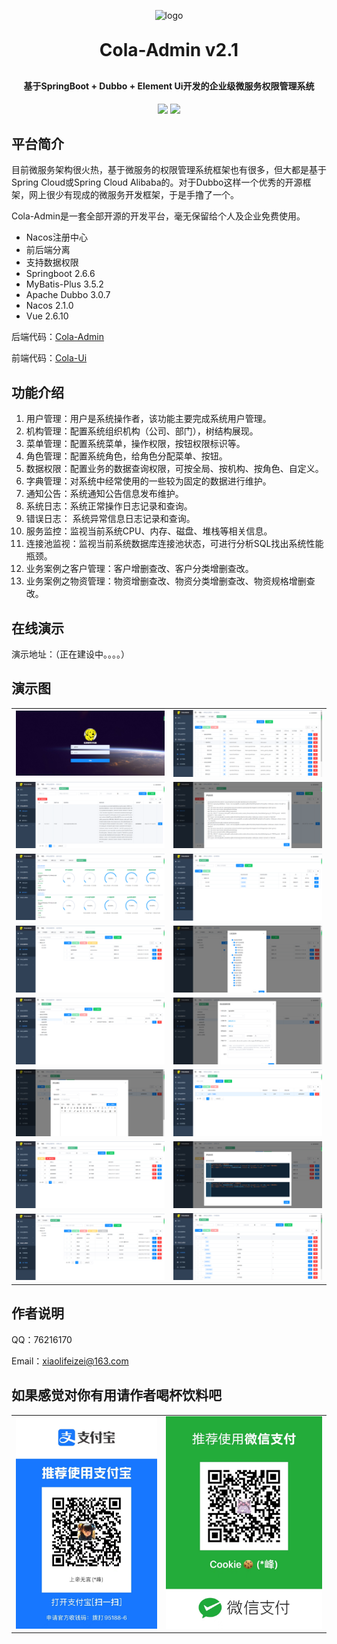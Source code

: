 <p align="center">
	<img alt="logo" width="120" height="120"  src="https://s2.loli.net/2022/07/01/hwrfbyMKxp7HjVi.png">
</p>
<h1 align="center" style="margin: 30px 0 30px; font-weight: bold;">Cola-Admin v2.1</h1>
<h4 align="center">基于SpringBoot + Dubbo + Element Ui开发的企业级微服务权限管理系统</h4>
<p align="center">
	<a href="https://github.com/xiaolifeizei/cola-admin"><img src="https://img.shields.io/badge/ColaAdmin-v2.1-green"></a>
	<a href="https://github.com/xiaolifeizei/cola-admin/blob/master/LICENSE"><img src="https://img.shields.io/badge/license-Apache%20License%202.0-green"></a>
</p>


## 平台简介

目前微服务架构很火热，基于微服务的权限管理系统框架也有很多，但大都是基于Spring Cloud或Spring Cloud Alibaba的。对于Dubbo这样一个优秀的开源框架，网上很少有现成的微服务开发框架，于是手撸了一个。

Cola-Admin是一套全部开源的开发平台，毫无保留给个人及企业免费使用。

* Nacos注册中心
* 前后端分离
* 支持数据权限
* Springboot 2.6.6
* MyBatis-Plus 3.5.2
* Apache Dubbo 3.0.7
* Nacos 2.1.0
* Vue 2.6.10

后端代码：[Cola-Admin](https://github.com/xiaolifeizei/cola-admin)

前端代码：[Cola-Ui](https://github.com/xiaolifeizei/cola-ui)


## 功能介绍

1.  用户管理：用户是系统操作者，该功能主要完成系统用户管理。
2.  机构管理：配置系统组织机构（公司、部门），树结构展现。
3.  菜单管理：配置系统菜单，操作权限，按钮权限标识等。
4.  角色管理：配置系统角色，给角色分配菜单、按钮。
5.  数据权限：配置业务的数据查询权限，可按全局、按机构、按角色、自定义。
6.  字典管理：对系统中经常使用的一些较为固定的数据进行维护。
7.  通知公告：系统通知公告信息发布维护。
8.  系统日志：系统正常操作日志记录和查询。
9.  错误日志： 系统异常信息日志记录和查询。
10. 服务监控：监视当前系统CPU、内存、磁盘、堆栈等相关信息。
11. 连接池监视：监视当前系统数据库连接池状态，可进行分析SQL找出系统性能瓶颈。
12. 业务案例之客户管理：客户增删查改、客户分类增删查改。
13. 业务案例之物资管理：物资增删查改、物资分类增删查改、物资规格增删查改。

## 在线演示

演示地址：（正在建设中。。。。）

## 演示图

<table>
    <tr>
        <td><img alt="登陆页面" src="https://github.com/xiaolifeizei/myImages/blob/master/static/%E7%99%BB%E9%99%86%E9%A1%B5%E9%9D%A2.png?raw=true"/></td>
        <td><img alt="菜单管理" src="https://github.com/xiaolifeizei/myImages/blob/master/static/%E8%8F%9C%E5%8D%95%E7%AE%A1%E7%90%86.png?raw=true"/></td>
    </tr>
    <tr>
        <td><img alt="错误日志" src="https://github.com/xiaolifeizei/myImages/blob/master/static/%E9%94%99%E8%AF%AF%E6%97%A5%E5%BF%97.png?raw=true"/></td>
        <td><img alt="错误日志详细信息" src="https://github.com/xiaolifeizei/myImages/blob/master/static/%E9%94%99%E8%AF%AF%E6%97%A5%E5%BF%97%E8%AF%A6%E7%BB%86%E4%BF%A1%E6%81%AF.png?raw=true"/></td>
    </tr>
    <tr>
        <td><img alt="服务监控" src="https://github.com/xiaolifeizei/myImages/blob/master/static/%E6%9C%8D%E5%8A%A1%E7%9B%91%E6%8E%A7.png?raw=true"/></td>
        <td><img alt="机构管理" src="https://github.com/xiaolifeizei/myImages/blob/master/static/%E6%9C%BA%E6%9E%84%E7%AE%A1%E7%90%86.png?raw=true"/></td>
    </tr>
    <tr>
        <td><img alt="角色管理" src="https://github.com/xiaolifeizei/myImages/blob/master/static/%E8%A7%92%E8%89%B2%E7%AE%A1%E7%90%86.png?raw=true"/></td>
        <td><img alt="分配菜单" src="https://github.com/xiaolifeizei/myImages/blob/master/static/%E8%A7%92%E8%89%B2%E7%AE%A1%E7%90%86%E5%88%86%E9%85%8D%E8%8F%9C%E5%8D%95.png?raw=true"/></td>
    </tr>
    <tr>
        <td><img alt="数据权限" src="https://github.com/xiaolifeizei/myImages/blob/master/static/%E6%95%B0%E6%8D%AE%E6%9D%83%E9%99%90.png?raw=true"/></td>
        <td><img alt="数据权限配置" src="https://github.com/xiaolifeizei/myImages/blob/master/static/%E6%95%B0%E6%8D%AE%E6%9D%83%E9%99%90%E9%85%8D%E7%BD%AE.png?raw=true"/></td>
    </tr>
    <tr>
        <td><img alt="添加通知" src="https://github.com/xiaolifeizei/myImages/blob/master/static/%E6%B7%BB%E5%8A%A0%E9%80%9A%E7%9F%A5.png?raw=true"/></td>
        <td><img alt="通知公告" src="https://github.com/xiaolifeizei/myImages/blob/master/static/%E9%80%9A%E7%9F%A5%E5%85%AC%E5%91%8A.png?raw=true"/></td>
    </tr>
    <tr>
        <td><img alt="系统日志" src="https://github.com/xiaolifeizei/myImages/blob/master/static/%E7%B3%BB%E7%BB%9F%E6%97%A5%E5%BF%97.png?raw=true"/></td>
        <td><img alt="系统日志详细信息" src="https://github.com/xiaolifeizei/myImages/blob/master/static/%E7%B3%BB%E7%BB%9F%E6%97%A5%E5%BF%97%E8%AF%A6%E7%BB%86%E4%BF%A1%E6%81%AF.png?raw=true"/></td>
    </tr>
    <tr>
        <td><img alt="用户管理" src="https://github.com/xiaolifeizei/myImages/blob/master/static/%E7%94%A8%E6%88%B7%E7%AE%A1%E7%90%86.png?raw=true"/></td>
        <td><img alt="字典管理" src="https://github.com/xiaolifeizei/myImages/blob/master/static/%E5%AD%97%E5%85%B8%E7%AE%A1%E7%90%86.png?raw=true"/></td>
    </tr>
</table>

## 作者说明

QQ：76216170

Email：xiaolifeizei@163.com


## 如果感觉对你有用请作者喝杯饮料吧

<table>
    <tr>
        <td>
	<img src="https://github.com/xiaolifeizei/myImages/blob/master/static/%E6%94%AF%E4%BB%98%E5%AE%9D%E6%94%B6%E6%AC%BE%E7%A0%81.jpg?raw=true" alt="支付宝收款码.jpg" style="width: 248; height: 337" />
	</td>
	<td>
	<img src="https://github.com/xiaolifeizei/myImages/blob/master/static/%E5%BE%AE%E4%BF%A1%E6%94%B6%E6%AC%BE%E7%A0%81.jpg?raw=true" alt="微信收款码.jpg" style="width: 248; height: 337" />
	</td>
    </tr>
</table>



